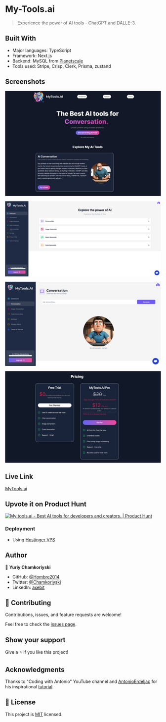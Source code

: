 # My-Tools.ai

> Experience the power of AI tools - ChatGPT and DALLE-3.

## Built With

- Major languages: TypeScript
- Framework: Next.js
- Backend: MySQL from [Planetscale](https://app.planetscale.com/)
- Tools used: Stripe, Crisp, Clerk, Prisma, zustand

## Screenshots

![Home](/public/my-tools.JPG)

![Dashboard](/public/Dashboard.JPG)

![Conversation](/public/Conversation.JPG)

![Pricing](/public/Pricing.JPG)

## Live Link

[MyTools.ai](https://my-tools.ai)

## Upvote it on Product Hunt

<a href="https://www.producthunt.com/posts/my-tools-ai?utm_source=badge-featured&utm_medium=badge&utm_souce=badge-my&#0045;tools&#0045;ai" target="_blank"><img src="https://api.producthunt.com/widgets/embed-image/v1/featured.svg?post_id=436299&theme=light" alt="My&#0032;tools&#0046;ai - Best&#0032;AI&#0032;tools&#0032;for&#0032;developers&#0032;and&#0032;creators&#0046; | Product Hunt" style="width: 250px; height: 54px;" width="250" height="54" /></a>

### Deployment

- Using [Hostinger VPS](https://hostingerl.com)

## Author

👤 **Yuriy Chamkoriyski**

- GitHub: [@Hombre2014](https://github.com/Hombre2014)
- Twitter: [@Chamkoriyski](https://twitter.com/Chamkoriyski)
- LinkedIn: [axebit](https://linkedin.com/in/axebit)

## 🤝 Contributing

Contributions, issues, and feature requests are welcome!

Feel free to check the [issues page](https://github.com/Hombre/Genius/issues).

## Show your support

Give a ⭐️ if you like this project!

## Acknowledgments

Thanks to "Coding with Antonio" YouTube channel and [AntonioErdeljac](https://github.com/AntonioErdeljac) for his inspirational [tutorial](https://www.youtube.com/watch?v=ffJ38dBzrlY&ab_channel=CodeWithAntonio).

## 📝 License

This project is [MIT](./license.md) licensed.
